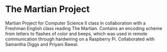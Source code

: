 <H1> The Martian Project</H1>
<p>Martian Project for Computer Science II class in collaboration with a Freshman English class reading The Martian. Contains an encoding scheme from letters to flashes of color and beeps, which was used in remote communication through hardwiring on a Raspberry Pi. Collaborated with Samantha Diggs and Priyani Rawal.</p>
